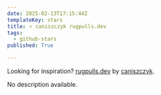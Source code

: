 ```yaml
---
date: 2025-02-13T17:15:44Z
templateKey: stars
title: ⭐ caniszczyk rugpulls.dev
tags:
  - github-stars
published: True

---
```


Looking for inspiration? [rugpulls.dev](https://github.com/caniszczyk/rugpulls.dev) by [caniszczyk](https://github.com/caniszczyk).

No description available.
